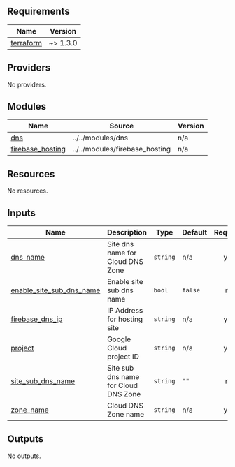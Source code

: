 <!-- BEGIN_TF_DOCS -->
## Requirements

| Name | Version |
|------|---------|
| <a name="requirement_terraform"></a> [terraform](#requirement\_terraform) | ~> 1.3.0 |

## Providers

No providers.

## Modules

| Name | Source | Version |
|------|--------|---------|
| <a name="module_dns"></a> [dns](#module\_dns) | ../../modules/dns | n/a |
| <a name="module_firebase_hosting"></a> [firebase\_hosting](#module\_firebase\_hosting) | ../../modules/firebase_hosting | n/a |

## Resources

No resources.

## Inputs

| Name | Description | Type | Default | Required |
|------|-------------|------|---------|:--------:|
| <a name="input_dns_name"></a> [dns\_name](#input\_dns\_name) | Site dns name for Cloud DNS Zone | `string` | n/a | yes |
| <a name="input_enable_site_sub_dns_name"></a> [enable\_site\_sub\_dns\_name](#input\_enable\_site\_sub\_dns\_name) | Enable site sub dns name | `bool` | `false` | no |
| <a name="input_firebase_dns_ip"></a> [firebase\_dns\_ip](#input\_firebase\_dns\_ip) | IP Address for hosting site | `string` | n/a | yes |
| <a name="input_project"></a> [project](#input\_project) | Google Cloud project ID | `string` | n/a | yes |
| <a name="input_site_sub_dns_name"></a> [site\_sub\_dns\_name](#input\_site\_sub\_dns\_name) | Site sub dns name for Cloud DNS Zone | `string` | `""` | no |
| <a name="input_zone_name"></a> [zone\_name](#input\_zone\_name) | Cloud DNS Zone name | `string` | n/a | yes |

## Outputs

No outputs.
<!-- END_TF_DOCS -->
